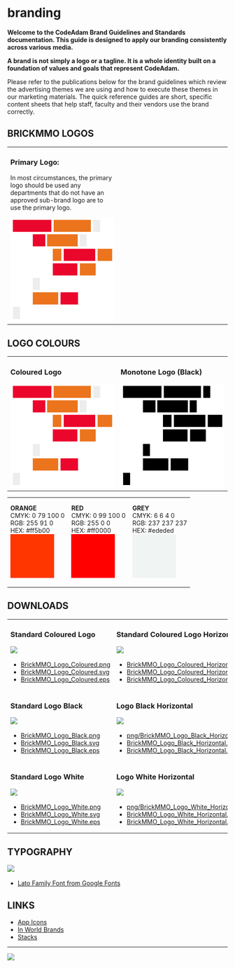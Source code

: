 # branding

<style>@import url("//readme.codeadam.ca/readme.css");</style>

**Welcome to the CodeAdam Brand Guidelines and Standards documentation. This guide is designed to apply our branding consistently across various media.**

**A brand is not simply a logo or a tagline. It is a whole identity built on a foundation of values and goals that represent CodeAdam.**

Please refer to the publications below for the brand guidelines which review the advertising themes we are using and how to execute these themes in our marketing materials. The quick reference guides are short, specific content sheets that help staff, faculty and their vendors use the brand correctly.

## BRICKMMO LOGOS

<table>
<tr>
<td width="50%">

<h3>Primary Logo:</h3>
<p>In most circumstances, the primary logo should be used any departments that do not have an approved sub-brand logo are to use the primary logo.</p>
<img src="png/CodeAdam_Logo_Coloured.png">

</td>
<td width="50%"></td>
</tr>
</table>

## LOGO COLOURS

<table>
<tr>
<td width="50%">

<h3>Coloured Logo</h3>
<img src="png/CodeAdam_Logo_Coloured.png">

</td>
<td width="50%">

<h3>Monotone Logo (Black)</h3>
<img src="png/CodeAdam_Logo_Black.png">

</td>
</tr>
</table>

<table style="width:100%;">
<tr>
<td width="33.3%">

<strong>ORANGE</strong>
<br>
CMYK: 0 79 100 0
<br>
RGB: 255 91 0
<br>
HEX: #ff5b00
<br>
<img src="colours/Orange.jpg" width="100" height="100">

</td>
<td width="33.3%">

<strong>RED</strong>
<br>
CMYK: 0 99 100 0
<br>
RGB: 255 0 0
<br>
HEX: #ff0000
<br>
<img src="colours/Red.jpg" width="100" height="100">

</td>
<td width="33.3%">

<strong>GREY</strong>
<br>
CMYK: 6 6 4 0
<br>
RGB: 237 237 237
<br>
HEX: #ededed
<br>
<img src="colours/Grey.jpg" width="100" height="100">

</td>
</tr>
</table>

## DOWNLOADS

<table>
<tr>
<td width="50%">

<h3>Standard Coloured Logo</h3>
<img src="png/BrickMMO_Logo_Coloured.png">
<ul>
<li><a href="png/BrickMMO_Logo_Coloured.png" download>BrickMMO_Logo_Coloured.png</a></li>
<li><a href="svg/BrickMMO_Logo_Coloured.svg" download>BrickMMO_Logo_Coloured.svg</a></li>
<li><a href="eps/BrickMMO_Logo_Coloured.eps" download>BrickMMO_Logo_Coloured.eps</a></li>
</ul>

</td>
<td width="50%">

<h3>Standard Coloured Logo Horizontal</h3>
<img src="png/BrickMMO_Logo_Coloured_Horizontal.png">
<ul>
<li><a href="png/BrickMMO_Logo_Coloured_Horizontal.png" download>BrickMMO_Logo_Coloured_Horizontal.png</a></li>
<li><a href="svg/BrickMMO_Logo_Coloured_Horizontal.svg" download>BrickMMO_Logo_Coloured_Horizontal.svg</a></li>
<li><a href="eps/BrickMMO_Logo_Coloured_Horizontal.eps" download>BrickMMO_Logo_Coloured_Horizontal.eps</a></li>
</ul>

</td>
</tr>
<tr>
<td width="50%">

<h3>Standard Logo Black </h3>
<img src="png/BrickMMO_Logo_Black.png">
<ul>
<li><a href="png/BrickMMO_Logo_Black.png" download>BrickMMO_Logo_Black.png</a></li>
<li><a href="svg/BrickMMO_Logo_Black.svg" download>BrickMMO_Logo_Black.svg</a></li>
<li><a href="eps/BrickMMO_Logo_Black.eps" download>BrickMMO_Logo_Black.eps</a></li>
</ul>

</td>
<td width="50%">

<h3>Logo Black Horizontal</h3>
<img src="png/BrickMMO_Logo_Black_Horizontal.png">
<ul>
<li><a href="png/BrickMMO_Logo_Black_Horizontal.png" download>png/BrickMMO_Logo_Black_Horizontal.png</a></li>
<li><a href="svg/BrickMMO_Logo_Black_Horizontal.svg" download>BrickMMO_Logo_Black_Horizontal.svg</a></li>
<li><a href="eps/BrickMMO_Logo_Black_Horizontal.eps" download>BrickMMO_Logo_Black_Horizontal.eps</a></li>
</ul>

</td>
</tr>
<tr>
<td width="50%">

<h3>Standard Logo White </h3>
<img src="png/BrickMMO_Logo_White.png">
<ul>
<li><a href="png/BrickMMO_Logo_White.png" download>BrickMMO_Logo_White.png</a></li>
<li><a href="svg/BrickMMO_Logo_White.svg" download>BrickMMO_Logo_White.svg</a></li>
<li><a href="eps/BrickMMO_Logo_White.eps" download>BrickMMO_Logo_White.eps</a></li>
</ul>

</td>
<td width="50%">

<h3>Logo White Horizontal</h3>
<img src="png/BrickMMO_Logo_White_Horizontal.png">
<ul>
<li><a href="png/BrickMMO_Logo_White_Horizontal.png" download>png/BrickMMO_Logo_White_Horizontal.png</a></li>
<li><a href="svg/BrickMMO_Logo_White_Horizontal.svg" download>BrickMMO_Logo_White_Horizontal.svg</a></li>
<li><a href="eps/BrickMMO_Logo_White_Horizontal.eps" download>BrickMMO_Logo_White_Horizontal.eps</a></li>
</ul>

</td>
</tr>
</table>

## TYPOGRAPHY

<img src="images/BrickMMO_Typography.jpg">

- <a href="https://fonts.google.com/specimen/Lato?query=lato" target="_blank">Lato Family Font from Google Fonts</a>

## LINKS

- [App Icons](icons)
- [In World Brands](world)
- [Stacks](stacks)

---

<a href="https://brickmmo.com">
<img src="https://cdn.brickmmo.com/images@1.0.0/brickmmo-logo-coloured-horizontal.png" width="100">
</a>
